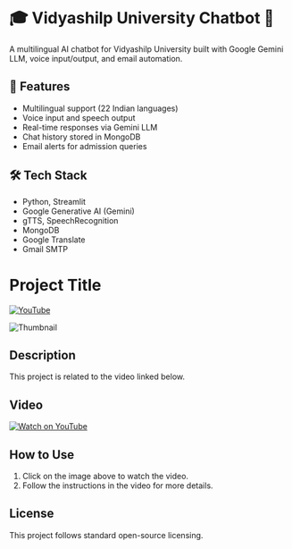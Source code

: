 # 🎓 Vidyashilp University Chatbot 🤖

A multilingual AI chatbot for Vidyashilp University built with Google Gemini LLM, voice input/output, and email automation.

## 🚀 Features
- Multilingual support (22 Indian languages)
- Voice input and speech output
- Real-time responses via Gemini LLM
- Chat history stored in MongoDB
- Email alerts for admission queries

## 🛠 Tech Stack
- Python, Streamlit
- Google Generative AI (Gemini)
- gTTS, SpeechRecognition
- MongoDB
- Google Translate
- Gmail SMTP

# Project Title

[![YouTube](https://upload.wikimedia.org/wikipedia/commons/b/b8/YouTube_Logo_2017.svg)](https://www.youtube.com/watch?v=aTvEhvBkqiY)

![Thumbnail](https://img.youtube.com/vi/aTvEhvBkqiY/maxresdefault.jpg)

## Description
This project is related to the video linked below.

## Video
[![Watch on YouTube](https://img.youtube.com/vi/aTvEhvBkqiY/0.jpg)](https://www.youtube.com/watch?v=aTvEhvBkqiY)

## How to Use
1. Click on the image above to watch the video.
2. Follow the instructions in the video for more details.

## License
This project follows standard open-source licensing.







